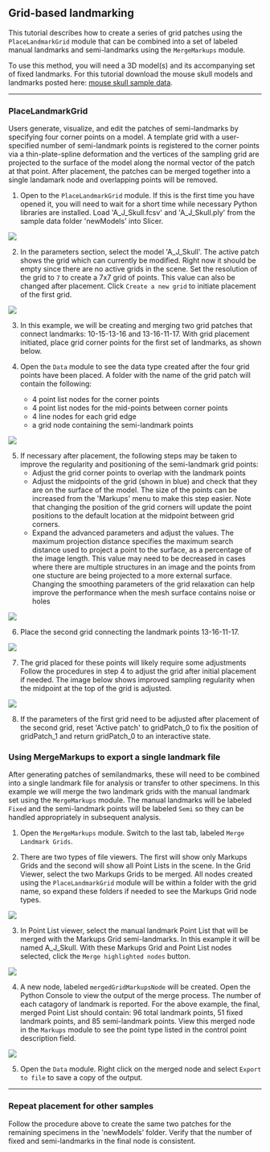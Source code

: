 ## Grid-based landmarking
This tutorial describes how to create a series of grid patches using the `PlaceLandmarkGrid` module that can be combined into a set of labeled manual landmarks and semi-landmarks using the `MergeMarkups` module.

To use this method, you will need a 3D model(s) and its accompanying set of fixed landmarks. For this tutorial download the mouse skull models and landmarks posted here: [mouse skull sample data](https://github.com/SlicerMorph/Mouse_Models/tree/newModels/newModels).

----

### PlaceLandmarkGrid
Users generate, visualize, and edit the patches of semi-landmarks by specifying four corner points on a model. A template grid with a user-specified number of semi-landmark points is registered to the corner points via a thin-plate-spline deformation and the vertices of the sampling grid are projected to the surface of the model along the normal vector of the patch at that point. After placement, the patches can be merged together into a single landamark node and overlapping points will be removed.

1. Open to the `PlaceLandmarkGrid` module. If this is the first time you have opened it, you will need to wait for a short time while necessary Python libraries are installed. Load 'A_J_Skull.fcsv' and 'A_J_Skull.ply' from the sample data folder 'newModels' into Slicer.
<img src="./images/DownloadData.png">

2. In the parameters section, select the model 'A_J_Skull'. The active patch shows the grid which can currently be modified. Right now it should be empty since there are no active grids in the scene. Set the resolution of the grid to `7` to create a 7x7 grid of points. This value can also be changed after placement. Click `Create a new grid` to initiate placement of the first grid.
<img src="./images/Grid1.png">

3. In this example, we will be creating and merging two grid patches that connect landmarks: 10-15-13-16 and 13-16-11-17. With grid placement initiated, place grid corner points for the first set of landmarks, as shown below.

4. Open the `Data` module to see the data type created after the four grid points have been placed. A folder with the name of the grid patch will contain the following:
    * 4 point list nodes for the corner points
    * 4 point list nodes for the mid-points between corner points
    * 4 line nodes for each grid edge
    * a grid node containing the semi-landmark points
<img src="./images/GridFolder.png">

5. If necessary after placement, the following steps may be taken to improve the regularity and positioning of the semi-landmark grid points:
    * Adjust the grid corner points to overlap with the landmark points
    * Adjust the midpoints of the grid (shown in blue) and check that they are on the surface of the model. The size of the points can be increased from the 'Markups' menu to make this step easier. Note that changing the position of the grid corners will update the point positions to the default location at the midpoint between grid corners.
    * Expand the advanced parameters and adjust the values. The maximum projection distance specifies the maximum search distance used to project a point to the surface, as a percentage of the image length. This value may need to be decreased in cases where there are multiple structures in an image and the points from one stucture are being projected to a more external surface. Changing the smoothing parameters of the grid relaxation can help improve the performance when the mesh surface contains noise or holes
<img src="./images/MidPointMarkup.png">

6. Place the second grid connecting the landmark points 13-16-11-17.
<img src="./images/Grid2Initial.png">

7. The grid placed for these points will likely require some adjustments Follow the procedures in step 4 to adjust the grid after initial placement if needed. The image below shows improved sampling regularity when the midpoint at the top of the grid is adjusted.
<img src="./images/Grid2Adjust.png">

8. If the parameters of the first grid need to be adjusted after placement of the second grid, reset 'Active patch' to gridPatch_0 to fix the position of gridPatch_1 and return gridPatch_0 to an interactive state.

### Using MergeMarkups to export a single landmark file
After generating patches of semilandmarks, these will need to be combined into a single landmark file for analysis or transfer to other specimens. In this example we will merge the two landmark grids with the manual landmark set using the `MergeMarkups` module. The manual landmarks will be labeled `Fixed` and the semi-landmark points will be labeled `Semi` so they can be handled appropriately in subsequent analysis.

1. Open the `MergeMarkups` module. Switch to the last tab, labeled `Merge Landmark Grids`.

2. There are two types of file viewers. The first will show only Markups Grids and the second will show all Point Lists in the scene. In the Grid Viewer, select the two Markups Grids to be merged. All nodes created using the `PlaceLandmarkGrid` module will be within a folder with the grid name, so expand these folders if needed to see the Markups Grid node types.
<img src="./images/MergeModule.png">

3. In Point List viewer, select the manual landmark Point List that will be merged with the Markups Grid semi-landmarks. In this example it will be named A_J_Skull. With these Markups Grid and Point List nodes selected, click the `Merge highlighted nodes` button.
<img src="./images/MergeSelection.png">

4. A new node, labeled `mergedGridMarkupsNode` will be created. Open the Python Console to view the output of the merge process. The number of each catagory of landmark is reported. For the above example, the final, merged Point List should contain: 96 total landmark points, 51 fixed landmark points, and 85 semi-landmark points. View this merged node in the `Markups` module to see the point type listed in the control point description field.
<img src="./images/MergeNode.png">

5. Open the `Data` module. Right click on the merged node and select `Export to file` to save a copy of the output.

----

### Repeat placement for other samples

Follow the procedure above to create the same two patches for the remaining specimens in the 'newModels' folder. Verify that the number of fixed and semi-landmarks in the final node is consistent.

